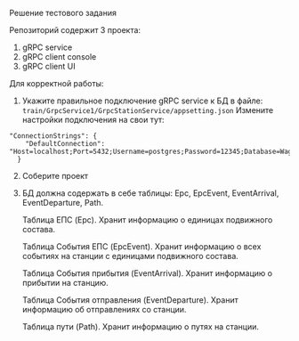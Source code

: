 Решение тестового задания

Репозиторий содержит 3 проекта:
1. gRPC service
2. gRPC client console
3. gRPC client UI

Для корректной работы: 
1. Укажите правильное подключение gRPC service к БД в файле: ```train/GrpcService1/GrpcStationService/appsetting.json```
 Измените настройки подключения на свои тут:
```
"ConnectionStrings": {
    "DefaultConnection": "Host=localhost;Port=5432;Username=postgres;Password=12345;Database=Wagons"
  }
```  
2. Соберите проект
3. БД должна содержать в себе таблицы: Epc, EpcEvent, EventArrival, EventDeparture, Path.
   
   Таблица ЕПС (Epc). Хранит информацию о единицах подвижного состава.
   
   Таблица События ЕПС (EpcEvent). Хранит информацию о всех событиях на станции с единицами подвижного состава.
   
   Таблица События прибытия (EventArrival). Хранит информацию о прибытии на станцию.
   
   Таблица События отправления (EventDeparture). Хранит информацию об отправлениях со станции.
   
   Таблица пути (Path). Хранит информацию о путях на станции.
